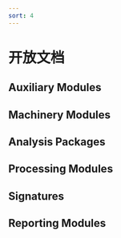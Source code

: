 ```yaml
---
sort: 4
---
```

# 开放文档
## Auxiliary Modules
## Machinery Modules
## Analysis Packages
## Processing Modules
## Signatures
## Reporting Modules
